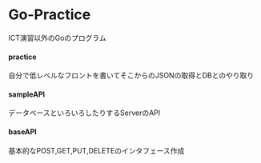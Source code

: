# Go-Practice
ICT演習以外のGoのプログラム
#### practice
自分で低レベルなフロントを書いてそこからのJSONの取得とDBとのやり取り
#### sampleAPI
データベースといろいろしたりするServerのAPI
#### baseAPI
基本的なPOST,GET,PUT,DELETEのインタフェース作成
